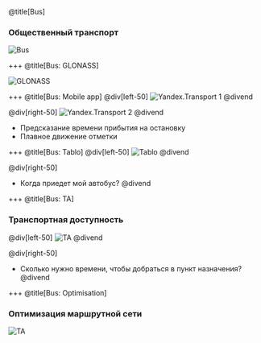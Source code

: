@title[Bus]
### Общественный транспорт

![Bus](assets/images/Bus/bus.jpg)

+++
@title[Bus: GLONASS]

![GLONASS](assets/images/Bus/bus-glonass.png)

+++
@title[Bus: Mobile app]
@div[left-50]
![Yandex.Transport 1](assets/images/Bus/bus-yandex-01.jpg)
@divend

@div[right-50]
![Yandex.Transport 2](assets/images/Bus/bus-yandex-02.jpg)
@divend

 - Предсказание времени прибытия на остановку
 - Плавное движение отметки

+++
@title[Bus: Tablo]
@div[left-50]
![Tablo](assets/images/Bus/bus-tablo.jpg)
@divend

@div[right-50]
 - Когда приедет мой автобус?
@divend

+++
@title[Bus: TA]
### Транспортная доступность

@div[left-50]
![TA](assets/images/Bus/bus-ta.png)
@divend

@div[right-50]
 - Сколько нужно времени, чтобы добраться в пункт назначения?
@divend

+++
@title[Bus: Optimisation]
### Оптимизация маршрутной сети
![TA](assets/images/Bus/bus-route-graph.jpg)
